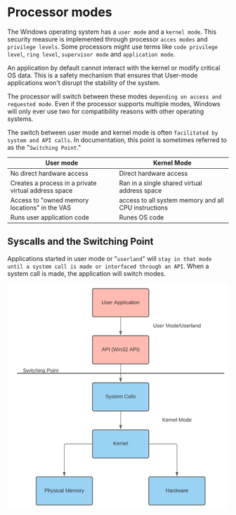 # Processor modes
The Windows operating system has a `user mode` and a `kernel mode`. This security measure is implemented through processor `acces modes` and `privilege levels`. Some processors might use terms like `code privilege level`, `ring level`, `supervisor mode` and `application mode`.

An application by default cannot interact with the kernel or modify critical OS data. This is a safety mechanism that ensures that User-mode applications won't disrupt the stability of the system. 

 The processor will switch between these modes `depending on access and requested mode`. Even if the processor supports multiple modes, Windows will only ever use two for compatibility reasons with other operating systems.

The switch between user mode and kernel mode is often `facilitated by system and API calls`. In documentation, this point is sometimes referred to as the "`Switching Point`."

| User mode | Kernel Mode |
|-|-|
| No direct hardware access | Direct hardware access |
| Creates a process in a private virtual address space | Ran in a single shared virtual address space |
| Access to "owned memory locations" in the VAS | access to all system memory and all CPU instructions |
| Runs user application code | Runes OS code |

## Syscalls and the Switching Point
Applications started in user mode or "`userland`" will `stay in that mode until a system call is made or interfaced through an API`. When a system call is made, the application will switch modes.

![Switching point](/Windows_Internals/Images/Switching_point.png)

<!--
Note The architectures of the x86 and x64 processors define four privilege levels (or rings) to protect system code and data from being overwritten either inadvertently or maliciously by code of lesser privilege. Windows uses privilege level 0 (or ring 0) for kernel mode and privilege level 3 (or ring 3) for user mode. The reason Windows uses only two levels is that some hardware architectures, such as ARM today and MIPS/Alpha in the past, implemented only two privilege levels. Settling on the lowest minimum bar allowed for a more efficient and portable architecture, especially as the other x86/x64 ring levels do not provide the same guarantees as the ring 0/ring 3 divide. 24 CHAPTER 1 Concepts and tools Although each Windows process has its own private memory space, the kernel-mode OS and device-driver code share a single virtual address space. Each page in virtual memory is tagged to indicate what access mode the processor must be in to read and/or write the page. Pages in system space can be accessed only from kernel mode, whereas all pages in the user address space are accessible from user mode and kernel mode. Read-only pages (such as those that contain static data) are not writable from any mode. Additionally, on processors that support no-execute memory protection, Windows marks pages containing data as non-executable, thus preventing inadvertent or malicious code execution in data areas (if this feature, Data Execution Prevention [DEP] is enabled). Windows doesn’t provide any protection for private read/write system memory being used by components running in kernel mode. In other words, once in kernel mode, OS and device-driver code has complete access to system-space memory and can bypass Windows security to access objects. Because the bulk of the Windows OS code runs in kernel mode, it is vital that components that run in kernel mode be carefully designed and tested to ensure they don’t violate system security or cause system instability. This lack of protection also emphasizes the need to remain vigilant when loading a third-party device driver, especially if it’s unsigned, because once in kernel mode, the driver has complete access to all OS data. This risk was one of the reasons behind the driver-signing mechanism introduced in Windows 2000, which warns (and, if configured as such, blocks) the user if an attempt is made to add an unsigned plug-and-play driver (see Chapter 6, “I/O system,” for more information on driver signing), but does not affect other types of drivers. Also, a mechanism called Driver Verifier helps device-driver writers find bugs, such as buffer overruns or memory leaks, that can cause security or reliability issues. (Chapter 6 also discusses Driver Verifier.) On 64-bit and ARM versions of Windows 8.1, the kernel-mode code-signing (KMCS) policy dictates that all device drivers (not just plug-and-play) must be signed with a cryptographic key assigned by one of the major code certification authorities. The user cannot explicitly force the installation of an unsigned driver, even as an administrator. As a one-time exception, however, this restriction can be disabled manually. This allows drivers to be self-signed and tested, places a watermark on the desktop wallpaper labeled “Test Mode,” and disables certain digital rights management (DRM) features. On Windows 10, Microsoft implemented an even more significant change, which was enforced starting one year after release as part of the July Anniversary Update (version 1607). As of that time, all new Windows 10 drivers must be signed by only two of the accepted certification authorities with a SHA-2 Extended Validation (EV) Hardware certificate instead of the regular file-based SHA-1 certificate and its 20 authorities. Once EV-signed, the hardware driver must be submitted to Microsoft through the System Device (SysDev) portal for attestation signing, which will see the driver receive a Microsoft signature. As such, the kernel will sign only Microsoft-signed Windows 10 drivers with no exemptions except the aforementioned Test Mode. Drivers signed before the release date of Windows 10 (July 2015) can continue to load with their regular signature for the time being. With Windows Server 2016, the operating system takes its strongest stance yet. On top of the aforementioned EV requirements, mere attestation signing is insufficient. For a Windows 10 driver to load on a server system, it must pass through stringent Windows Hardware Quality Labs (WHQL) certification as part of the Hardware Compatibility Kit (HCK) and be submitted for formal evaluation. Only WHQL-signed drivers— which provide certain compatibility, security, performance, and stability assurances to system administrators CHAPTER 1 Concepts and tools 25 —will be allowed to load on such systems. All in all, the reduction of third-party drivers that are allowed to load in kernel mode memory should result in significant stability and security improvements. Certain vendors, platforms, and even enterprise configurations of Windows can have any number of these signing policies customized, such as through the Device Guard technology, which we’ll briefly describe in the upcoming “Hypervisor” section, and later in Chapter 7. As such, an enterprise might require WHQL signatures even on Windows 10 client systems, or might request the omission of this requirement on a Windows Server 2016 system. As you’ll see in Chapter 2, “System architecture,” user applications switch from user mode to kernel mode when they make a system service call. For example, a Windows ReadFile function eventually needs to call the internal Windows routine that actually handles reading data from a file. That routine, because it accesses internal system data structures, must run in kernel mode. The use of a special processor instruction triggers the transition from user mode to kernel mode and causes the processor to enter the system service dispatching code in the kernel. This in turn calls the appropriate internal function in Ntoskrnl.exe or Win32k.sys. Before returning control to the user thread, the processor mode is switched back to user mode. In this way, the OS protects itself and its data from perusal and modification by user processes. Note A transition from user mode to kernel mode (and back) does not affect thread scheduling per se. A mode transition is not a context switch. Further details on system service dispatching are included in Chapter 2. Thus, it’s normal for a user thread to spend part of its time executing in user mode and part in kernel mode. In fact, because the bulk of the graphics and windowing system also runs in kernel mode, graphics-intensive applications spend more of their time in kernel mode than in user mode. An easy way to test this is to run a graphics-intensive application such as Microsoft Paint and watch the time split between user mode and kernel mode using one of the performance counters listed in Table 1-3. More advanced applications can use newer technologies such as Direct2D and DirectComposition, which perform bulk computations in user mode and send only the raw surface data to the kernel. This reduces the time spent transitioning between user and kernel modes. 

Object: Counter Function
Processor: % Privileged Time Percentage of time that an individual CPU (or all CPUs) has run in kernel mode during a
specified interval
Processor: % User Time Percentage of time that an individual CPU (or all CPUs) has run in user mode during a
specified interval
Process: % Privileged Time Percentage of time that the threads in a process have run in kernel mode during a
specified interval
Process: % User Time Percentage of time that the threads in a process have run in user mode during a specified interval
Thread: % Privileged Time Percentage of time that a thread has run in kernel mode during a specified interval
Thread: % User Time Percentage of time that a thread has run in user mode during a specified interval
-->